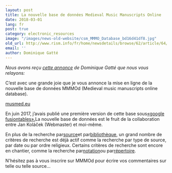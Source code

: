 ```yaml
---
layout: post
title: La nouvelle base de données Medieval Music Manuscripts Online
date: 2018-03-01
lang: fr
post: true
category: electronic_resources
image: "/images/news-old-website/csm_MMMO_Database_bd16d41df8.jpg"
old_url: http://www.rism.info/fr/home/newsdetails/browse/62/article/64/the-new-database-medieval-music-manuscripts-online.html
email: ''
author: Dominique Gatté
---
```



_Nous avons reçu [cette annonce](http://gregorian-chant.ning.com/group/lesmanuscritsduweb/forum/topics/the-new-database-music-manuscripts-online "Ouvre un lien externe dans une nouvelle fenêtre") de Dominique Gatté que nous vous relayons:_

C’est avec une grande joie que je vous annonce la mise en ligne de la nouvelle base de données MMMOd (Medieval music manuscripts online database).

[musmed.eu](http://musmed.eu)

En juin 2017, j’avais publié une première version de cette base sous[«google fusiontables».](http://gregorian-chant.ning.com/group/lesmanuscritsduweb/forum/topics/new-database-6900-music-manuscripts-online-mmmod)La nouvelle base de données est le fruit de la collaboration entre Jan Koláček (Webmaster) et moi-même.

En plus de la recherche par[source](http://musmed.eu/sources)et par[bibliothèque](http://musmed.eu/archives), un grand nombre de critères de recherche est déjà actif comme la recherche par type de source, par date ou par ordre religieux. Certains critères de recherche sont encore en chantier, comme la recherche par[notation](http://musmed.eu/notation)ou par[répertoire](http://musmed.eu/repertoire).

N'hésitez pas à vous inscrire sur MMMOd pour écrire vos commentaires sur telle ou telle source...



<script type="text/javascript">var switchTo5x=true;</script><script type="text/javascript" src="http://w.sharethis.com/button/buttons.js"></script><script type="text/javascript">stLight.options({publisher: "9b601438-1ce1-49d8-bfd7-9cff5df54c17", doNotHash: false, doNotCopy: false, hashAddressBar: false});</script>